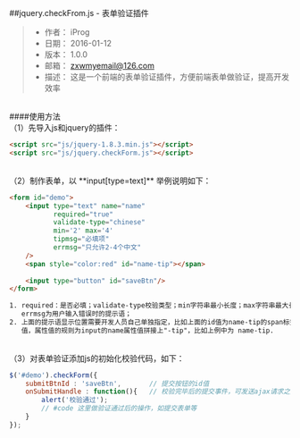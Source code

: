 ##jquery.checkFrom.js - 表单验证插件

> - 作者： iProg
> - 日期： 2016-01-12
> - 版本： 1.0.0
> - 邮箱： zxwmyemail@126.com
> - 描述： 这是一个前端的表单验证插件，方便前端表单做验证，提高开发效率

<br>
####使用方法
<br>
（1）先导入js和jquery的插件：

```html
<script src="js/jquery-1.8.3.min.js"></script>
<script src="js/jquery.checkForm.js"></script>
```
<br>
（2）制作表单，以 **input[type=text]** 举例说明如下：

```html
<form id="demo">
    <input type="text" name="name" 
           required="true" 
           validate-type="chinese" 
           min='2' max='4' 
           tipmsg="必填项" 
           errmsg="只允许2-4个中文"
    />
    <span style="color:red" id="name-tip"></span>
  
    <input type="button" id="saveBtn"/>
</form>
  
1. required：是否必填；validate-type校验类型；min字符串最小长度；max字符串最大长度；tipmsg为input中没有文本时的提示语；
   errmsg为用户输入错误时的提示语；
2. 上面的提示语显示位置需要开发人员自己单独指定，比如上面的id值为name-tip的span标签就是显示提示语的，该标签需指定id属性
   值，属性值的规则为input的name属性值拼接上"-tip"，比如上例中为 name-tip.
```
<br>
（3）对表单验证添加js的初始化校验代码，如下：

```js
$('#demo').checkForm({
    submitBtnId : 'saveBtn',       // 提交按钮的id值
    onSubmitHandle : function(){   // 校验完毕后的提交事件，可发送ajax请求之类的
        alert('校验通过');
        // #code 这里做验证通过后的操作，如提交表单等
    }
});
```
